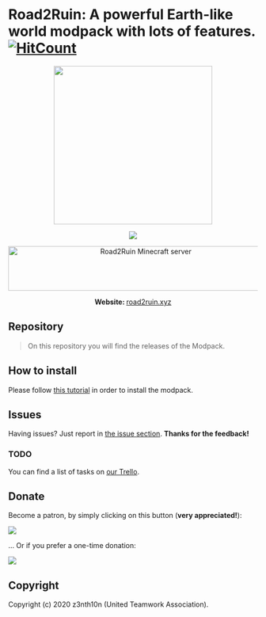 # Road2Ruin: A powerful Earth-like world modpack with lots of features. [![HitCount](http://hits.dwyl.com/uta-org/road2ruingithubio.svg)](http://hits.dwyl.com/uta-org/road2ruingithubio)

<div align="center">

<img src="http://road2ruin.xyz/logo/logo_512.png" width="320" height="320">

<br>

<a href="https://discord.gg/ju2qDtM" target="_blank"> <img src="https://img.shields.io/discord/479096180601782274.svg"></a>

<a href="https://minecraftservers.org/server/580101" target="_blank"><img src="https://status.minecraftservers.org/classic/580101.png" alt="Road2Ruin Minecraft server" width="540" height="90" /></a>

<b>Website: </b> <a href="http://road2ruin.xyz">road2ruin.xyz</a>

</div>

## Repository

> On this repository you will find the releases of the Modpack.

## How to install

Please follow [this tutorial](docs/How%20to%20install.md) in order to install the modpack.

## Issues

Having issues? Just report in [the issue section](/issues). **Thanks for the feedback!**

### TODO

You can find a list of tasks on [our Trello](https://trello.com/road2ruin).

## Donate

Become a patron, by simply clicking on this button (**very appreciated!**):

[![](https://c5.patreon.com/external/logo/become_a_patron_button.png)](https://www.patreon.com/z3nth10n)

... Or if you prefer a one-time donation:

[![](https://www.paypalobjects.com/en_US/i/btn/btn_donateCC_LG.gif)](https://paypal.me/z3nth10n)

## Copyright

Copyright (c) 2020 z3nth10n (United Teamwork Association).